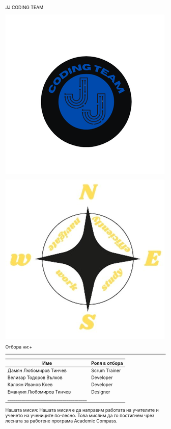  JJ CODING TEAM   



![JJ logo](./jjdesign/CodingTeam.jpg)               










![Academi Compass logo](./jjdesign/S.jpg)









Отбора ни:+
________________________________________
|Име                      |Роля в отбора|
|-------------------------|-------------|
| Дамян Любомиров Тинчев  |Scrum Trainer|
| Велизар Тодоров Вълков  |  Developer  |
| Калоян Иванов Коев      |  Developer  | 
| Емануил Любомиров Тинчев|  Designer   | 
|_______________________________________|

Нашата мисия:
Нашата мисия е да направим работата на учителите и ученето на учениците по-лесно.
Това мислим да го постигнем чрез лесната за работене програма Academic Compass.

